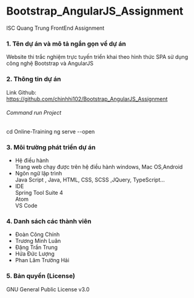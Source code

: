 # Bootstrap_AngularJS_Assignment #
ISC Quang Trung FrontEnd Assignment

### 1. Tên dự án và mô tả ngắn gọn về dự án ###
Website thi trắc nghiệm trực tuyến triển khai theo hình thức SPA sử dụng công nghệ Bootstrap và AngularJS
### 2. Thông tin dự án ###
Link Github: https://github.com/chinhhi102/Bootstrap_AngularJS_Assignment
###### Command run Project
cd Online-Training
ng serve --open
### 3. Môi trường phát triển dự án ###
- Hệ điều hành\
Trang web chạy được trên hệ điều hành windows, Mac OS,Android
- Ngôn ngữ lập trình\
Java Script , Java, HTML, CSS, SCSS ,JQuery, TypeScript...
- IDE\
Spring Tool Suite 4\
Atom\
VS Code
### 4. Danh sách các thành viên ###
- Đoàn Công Chính
- Trương Minh Luân
- Đặng Trần Trung
- Hứa Đức Lượng
- Phan Lâm Trường Hải
### 5. Bản quyền (License) ###
GNU General Public License v3.0
